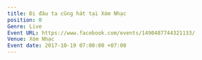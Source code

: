 ```yaml
---
title: Đi đâu ta cũng hát tại Xóm Nhạc
position: 0
Genre: Live
Event URL: https://www.facebook.com/events/1490487744321133/
Venue: Xóm Nhạc
Event date: 2017-10-19 07:00:00 +07:00
---
```


